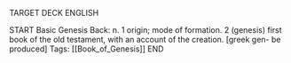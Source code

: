 TARGET DECK
ENGLISH

START
Basic
Genesis
Back: n. 1 origin; mode of formation. 2 (genesis) first book of the old testament, with an account of the creation. [greek gen- be produced]
Tags: [[Book_of_Genesis]]
END
